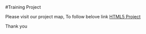 #Training Project


Please visit our project map, To follow belove link
<a href="https://ecb-cse.github.io/ecb-cse">HTML5 Project</a>

Thank you
